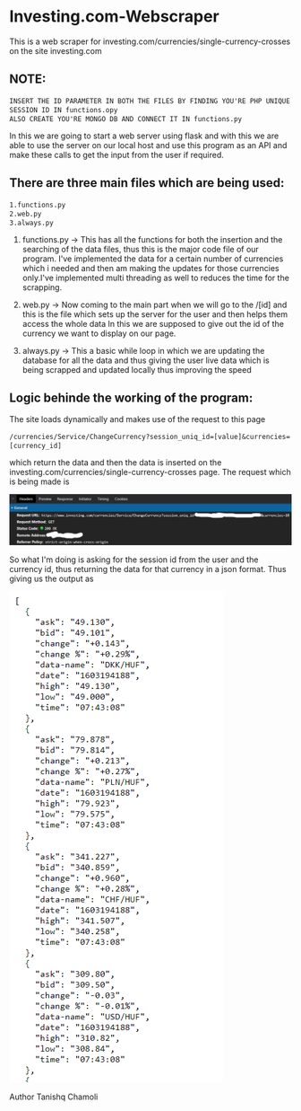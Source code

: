 # Investing.com-Webscraper
This is a web scraper for investing.com/currencies/single-currency-crosses on the site investing.com

## NOTE:
    INSERT THE ID PARAMETER IN BOTH THE FILES BY FINDING YOU'RE PHP UNIQUE SESSION ID IN functions.opy
    ALSO CREATE YOU'RE MONGO DB AND CONNECT IT IN functions.py

In this we are going to start a web server using flask and with this we are able to use the server on our local host and use this program as an API and make these calls to get the input from the user if required.

## There are three main files which are being used:
    1.functions.py
    2.web.py
    3.always.py

1. functions.py -> This has all the functions for both the insertion and the searching of the data files, thus this is the major code file of our program. I've implemented the data for a certain number of currencies which i needed and then am making the updates for those currencies only.I've implemented multi threading as well to reduces the time for the scrapping.


2. web.py -> Now coming to the main part when we will go to the /[id] and this is the file which sets up the server for the user and then helps them access the whole data
In this we are supposed to give out the id of the currency we want to display on our page.

3. always.py -> This a basic while loop in which we are updating the database for all the data and thus giving the user live data which is being scrapped and updated locally thus improving the speed

## Logic behinde the working of the program:
The site loads dynamically and makes use of the request to this page 

    /currencies/Service/ChangeCurrency?session_uniq_id=[value]&currencies=[currency_id]

which return the data and then the data is inserted on the investing.com/currencies/single-currency-crosses page.
The request which is being made is

![alt text](https://github.com/TanishqChamoli/Investing.com-Webscraper/blob/main/Images/Request.jpg)

So what I'm doing is asking for the session id from the user and the currency id, thus returning the data for that currency in a json format.
Thus giving us the output as

![alt text](https://github.com/TanishqChamoli/Investing.com-Webscraper/blob/main/Images/Output.png)


Author Tanishq Chamoli
